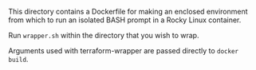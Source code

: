 This directory contains a Dockerfile for making an enclosed environment
    from which to run an isolated BASH prompt in a Rocky Linux container.

Run `wrapper.sh` within the directory that you wish to wrap.

Arguments used with terraform-wrapper are passed directly to `docker build`.
